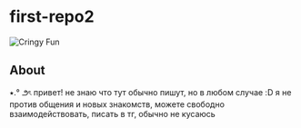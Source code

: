 # first-repo2

![Cringy Fun](https://media.tenor.com/OqU3WNXW5m4AAAAC/this-is-cringe-sticker.gif)

## About

⭑.° ౨ৎ 
привет! не знаю что тут обычно пишут, но в любом случае :D 
я не против общения и новых знакомств, можете свободно взаимодействовать, писать в тг, обычно не кусаюсь
